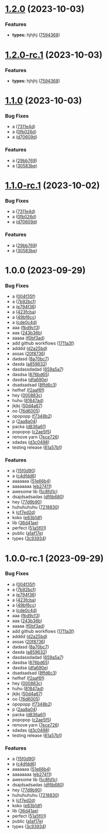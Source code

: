 # [1.2.0](https://github.com/devdanco/mono-dev/compare/@mononxtest/types-v1.1.0...@mononxtest/types-v1.2.0) (2023-10-03)


### Features

* **types:** hjhjhj ([7594368](https://github.com/devdanco/mono-dev/commit/7594368db6028f73272a554b16d2070f4eb509d5))

# [1.2.0-rc.1](https://github.com/devdanco/mono-dev/compare/@mononxtest/types-v1.1.0...@mononxtest/types-v1.2.0-rc.1) (2023-10-03)


### Features

* **types:** hjhjhj ([7594368](https://github.com/devdanco/mono-dev/commit/7594368db6028f73272a554b16d2070f4eb509d5))

# [1.1.0](https://github.com/devdanco/mono-dev/compare/@mononxtest/types-v1.0.0...@mononxtest/types-v1.1.0) (2023-10-03)


### Bug Fixes

* a ([7311e4d](https://github.com/devdanco/mono-dev/commit/7311e4d68e69ec785f46fac0f446acaf864fa6ae))
* a ([0fb026d](https://github.com/devdanco/mono-dev/commit/0fb026d1fc51e63ae47db2a442c48b293abd154c))
* a ([d70609d](https://github.com/devdanco/mono-dev/commit/d70609d3fa2c0f0e7b1211d061a8d5978bff464e))


### Features

* a ([29bb769](https://github.com/devdanco/mono-dev/commit/29bb769dd80360cc8313c19b74e139cd4d316a5f))
* a ([30583be](https://github.com/devdanco/mono-dev/commit/30583be94a62c9b0eaae8f5bec88675b1a537a57))

# [1.1.0-rc.1](https://github.com/devdanco/mono-dev/compare/@mononxtest/types-v1.0.0...@mononxtest/types-v1.1.0-rc.1) (2023-10-02)


### Bug Fixes

* a ([7311e4d](https://github.com/devdanco/mono-dev/commit/7311e4d68e69ec785f46fac0f446acaf864fa6ae))
* a ([0fb026d](https://github.com/devdanco/mono-dev/commit/0fb026d1fc51e63ae47db2a442c48b293abd154c))
* a ([d70609d](https://github.com/devdanco/mono-dev/commit/d70609d3fa2c0f0e7b1211d061a8d5978bff464e))


### Features

* a ([29bb769](https://github.com/devdanco/mono-dev/commit/29bb769dd80360cc8313c19b74e139cd4d316a5f))
* a ([30583be](https://github.com/devdanco/mono-dev/commit/30583be94a62c9b0eaae8f5bec88675b1a537a57))

# 1.0.0 (2023-09-29)


### Bug Fixes

* a ([004f35f](https://github.com/devdanco/mono-dev/commit/004f35fb45769cf98eda77ead6df4f4fd579eba2))
* a ([7b92bcf](https://github.com/devdanco/mono-dev/commit/7b92bcf5af73b164744aaaf3cec91b291ba9753c))
* a ([e794f36](https://github.com/devdanco/mono-dev/commit/e794f36d78b2dec252fbcff96cb9a769a2e7180c))
* a ([423fcba](https://github.com/devdanco/mono-dev/commit/423fcbacb1e466156938ac7ef9578bebb53fe5d7))
* a ([49bf6cc](https://github.com/devdanco/mono-dev/commit/49bf6cc4527dfd94a13b4599cd23d68704b10134))
* a ([cde0c4d](https://github.com/devdanco/mono-dev/commit/cde0c4dc46860d2026961347e6e70c0e77686479))
* aaa ([fbd9cf3](https://github.com/devdanco/mono-dev/commit/fbd9cf377f35d3c140512f49e63503da1c9d119a))
* aaa ([243b36b](https://github.com/devdanco/mono-dev/commit/243b36b3850fb3e98e769077154e08f46a641e36))
* aaaaa ([f0bf3ad](https://github.com/devdanco/mono-dev/commit/f0bf3ad0353bfe83d04d632beac24530463af1c6))
* add github workflows ([1711a3f](https://github.com/devdanco/mono-dev/commit/1711a3f520d82ed96f1bf72d53945bb4595b5117))
* adddd ([d2a25bd](https://github.com/devdanco/mono-dev/commit/d2a25bd30bc7ef130ffd3e69e32db8272389408d))
* assas ([20f8736](https://github.com/devdanco/mono-dev/commit/20f873660e28e44fc102b937586862886d449a28))
* dadasd ([8a70bc7](https://github.com/devdanco/mono-dev/commit/8a70bc73060918caf9f5566ff453f19610c22bb5))
* dasda ([a859632](https://github.com/devdanco/mono-dev/commit/a859632df5cff29346a3cacbcc03584cefe728ea))
* dasdassdadad ([659a5a7](https://github.com/devdanco/mono-dev/commit/659a5a793be82f2b6bda59084c1be3da27452e54))
* dasdsa ([676bd65](https://github.com/devdanco/mono-dev/commit/676bd651f9397767c0710148c5de408cecc49d22))
* dasdsa ([dfa690e](https://github.com/devdanco/mono-dev/commit/dfa690e09e78bbd3ffc34e21104f4d13723c6793))
* dsadsadsad ([8ffd6c3](https://github.com/devdanco/mono-dev/commit/8ffd6c36a0521b023286b4ca652d294ba6c4afaa))
* hefhef ([f2aaf6f](https://github.com/devdanco/mono-dev/commit/f2aaf6f3589750aa572a6beabc6ffb3b833e6491))
* hey ([000883c](https://github.com/devdanco/mono-dev/commit/000883c77d75b039e5457b71431ddf414249f456))
* huhu ([81847ad](https://github.com/devdanco/mono-dev/commit/81847ad548bf3d6d75588061d78a000032079feb))
* jkjkj ([50d4a67](https://github.com/devdanco/mono-dev/commit/50d4a677de5358c87f871f9cc633387c560ac401))
* oo ([76d6005](https://github.com/devdanco/mono-dev/commit/76d6005c5d8fce820bf48ecffc1454410f6f5c0d))
* opopopp ([f7348b2](https://github.com/devdanco/mono-dev/commit/f7348b2f86a810054d70f47194af06fa3f9e395d))
* p ([2aa8a04](https://github.com/devdanco/mono-dev/commit/2aa8a0430eb2858a350e625e49b9bdc3650ae5fc))
* packa ([d836a61](https://github.com/devdanco/mono-dev/commit/d836a61ae07947ea6e7b7a11de362b3065aea3f1))
* popopop ([c2ae5f5](https://github.com/devdanco/mono-dev/commit/c2ae5f592e44289da8c744e3d0247fe14d3d9e55))
* remove yarn ([7ece726](https://github.com/devdanco/mono-dev/commit/7ece726c8c9aace8eb118e746ec1d6e145e67702))
* sdadas ([d3c0498](https://github.com/devdanco/mono-dev/commit/d3c04985b291c6a852d49ea23ae007059c39a3ce))
* testing release ([61a57b1](https://github.com/devdanco/mono-dev/commit/61a57b17e1331c17d515f0a775bd86d7cc1fddd9))


### Features

* a ([15f0d90](https://github.com/devdanco/mono-dev/commit/15f0d907820088155b362c0da632e1b07d6a205d))
* a ([c4dfdd6](https://github.com/devdanco/mono-dev/commit/c4dfdd6953b0d13c5386d80e0e832e97a16e436d))
* aaaaaaa ([51e66b4](https://github.com/devdanco/mono-dev/commit/51e66b4b22c42203585e378115b90a70bc56bbf2))
* aaaaaaaa ([eb27411](https://github.com/devdanco/mono-dev/commit/eb274118cd0dd7f9141c5f9876fe1e4fbc05e198))
* awesome lib ([5c8fd1c](https://github.com/devdanco/mono-dev/commit/5c8fd1c1ab05042971ecde4a90c8264f9e2f6043))
* dsajdsadsadas ([df6b680](https://github.com/devdanco/mono-dev/commit/df6b680f3db3f57c515cd773a754b69ab0f7c38c))
* hey ([77d9b90](https://github.com/devdanco/mono-dev/commit/77d9b90da10f11c07b06688cea4435363c454ce6))
* huhuhuhuhu ([7218830](https://github.com/devdanco/mono-dev/commit/721883025147186034b9d9bf48a75974cdff52ec))
* k ([cf7ed2d](https://github.com/devdanco/mono-dev/commit/cf7ed2de99a02f63ece03c6f1d9283fe7c8489aa))
* koko ([e83b1df](https://github.com/devdanco/mono-dev/commit/e83b1df2e2faa1fc4a066dca23a67dbc4f13a51a))
* lib ([36d41ae](https://github.com/devdanco/mono-dev/commit/36d41ae58a5ce8525c028dc2d1a6315f259aacc7))
* perfect ([51a5f01](https://github.com/devdanco/mono-dev/commit/51a5f01f273fb036c0335601fe4f5628057a0001))
* public ([a1af17e](https://github.com/devdanco/mono-dev/commit/a1af17e5e8e71f7fa6bf4b99dca74f6e3fb5b363))
* types ([3c93934](https://github.com/devdanco/mono-dev/commit/3c939348b6e8064f2b7258e7e547179714690aae))

# 1.0.0-rc.1 (2023-09-29)


### Bug Fixes

* a ([004f35f](https://github.com/devdanco/mono-dev/commit/004f35fb45769cf98eda77ead6df4f4fd579eba2))
* a ([7b92bcf](https://github.com/devdanco/mono-dev/commit/7b92bcf5af73b164744aaaf3cec91b291ba9753c))
* a ([e794f36](https://github.com/devdanco/mono-dev/commit/e794f36d78b2dec252fbcff96cb9a769a2e7180c))
* a ([423fcba](https://github.com/devdanco/mono-dev/commit/423fcbacb1e466156938ac7ef9578bebb53fe5d7))
* a ([49bf6cc](https://github.com/devdanco/mono-dev/commit/49bf6cc4527dfd94a13b4599cd23d68704b10134))
* a ([cde0c4d](https://github.com/devdanco/mono-dev/commit/cde0c4dc46860d2026961347e6e70c0e77686479))
* aaa ([fbd9cf3](https://github.com/devdanco/mono-dev/commit/fbd9cf377f35d3c140512f49e63503da1c9d119a))
* aaa ([243b36b](https://github.com/devdanco/mono-dev/commit/243b36b3850fb3e98e769077154e08f46a641e36))
* aaaaa ([f0bf3ad](https://github.com/devdanco/mono-dev/commit/f0bf3ad0353bfe83d04d632beac24530463af1c6))
* add github workflows ([1711a3f](https://github.com/devdanco/mono-dev/commit/1711a3f520d82ed96f1bf72d53945bb4595b5117))
* adddd ([d2a25bd](https://github.com/devdanco/mono-dev/commit/d2a25bd30bc7ef130ffd3e69e32db8272389408d))
* assas ([20f8736](https://github.com/devdanco/mono-dev/commit/20f873660e28e44fc102b937586862886d449a28))
* dadasd ([8a70bc7](https://github.com/devdanco/mono-dev/commit/8a70bc73060918caf9f5566ff453f19610c22bb5))
* dasda ([a859632](https://github.com/devdanco/mono-dev/commit/a859632df5cff29346a3cacbcc03584cefe728ea))
* dasdassdadad ([659a5a7](https://github.com/devdanco/mono-dev/commit/659a5a793be82f2b6bda59084c1be3da27452e54))
* dasdsa ([676bd65](https://github.com/devdanco/mono-dev/commit/676bd651f9397767c0710148c5de408cecc49d22))
* dasdsa ([dfa690e](https://github.com/devdanco/mono-dev/commit/dfa690e09e78bbd3ffc34e21104f4d13723c6793))
* dsadsadsad ([8ffd6c3](https://github.com/devdanco/mono-dev/commit/8ffd6c36a0521b023286b4ca652d294ba6c4afaa))
* hefhef ([f2aaf6f](https://github.com/devdanco/mono-dev/commit/f2aaf6f3589750aa572a6beabc6ffb3b833e6491))
* hey ([000883c](https://github.com/devdanco/mono-dev/commit/000883c77d75b039e5457b71431ddf414249f456))
* huhu ([81847ad](https://github.com/devdanco/mono-dev/commit/81847ad548bf3d6d75588061d78a000032079feb))
* jkjkj ([50d4a67](https://github.com/devdanco/mono-dev/commit/50d4a677de5358c87f871f9cc633387c560ac401))
* oo ([76d6005](https://github.com/devdanco/mono-dev/commit/76d6005c5d8fce820bf48ecffc1454410f6f5c0d))
* opopopp ([f7348b2](https://github.com/devdanco/mono-dev/commit/f7348b2f86a810054d70f47194af06fa3f9e395d))
* p ([2aa8a04](https://github.com/devdanco/mono-dev/commit/2aa8a0430eb2858a350e625e49b9bdc3650ae5fc))
* packa ([d836a61](https://github.com/devdanco/mono-dev/commit/d836a61ae07947ea6e7b7a11de362b3065aea3f1))
* popopop ([c2ae5f5](https://github.com/devdanco/mono-dev/commit/c2ae5f592e44289da8c744e3d0247fe14d3d9e55))
* remove yarn ([7ece726](https://github.com/devdanco/mono-dev/commit/7ece726c8c9aace8eb118e746ec1d6e145e67702))
* sdadas ([d3c0498](https://github.com/devdanco/mono-dev/commit/d3c04985b291c6a852d49ea23ae007059c39a3ce))
* testing release ([61a57b1](https://github.com/devdanco/mono-dev/commit/61a57b17e1331c17d515f0a775bd86d7cc1fddd9))


### Features

* a ([15f0d90](https://github.com/devdanco/mono-dev/commit/15f0d907820088155b362c0da632e1b07d6a205d))
* a ([c4dfdd6](https://github.com/devdanco/mono-dev/commit/c4dfdd6953b0d13c5386d80e0e832e97a16e436d))
* aaaaaaa ([51e66b4](https://github.com/devdanco/mono-dev/commit/51e66b4b22c42203585e378115b90a70bc56bbf2))
* aaaaaaaa ([eb27411](https://github.com/devdanco/mono-dev/commit/eb274118cd0dd7f9141c5f9876fe1e4fbc05e198))
* awesome lib ([5c8fd1c](https://github.com/devdanco/mono-dev/commit/5c8fd1c1ab05042971ecde4a90c8264f9e2f6043))
* dsajdsadsadas ([df6b680](https://github.com/devdanco/mono-dev/commit/df6b680f3db3f57c515cd773a754b69ab0f7c38c))
* hey ([77d9b90](https://github.com/devdanco/mono-dev/commit/77d9b90da10f11c07b06688cea4435363c454ce6))
* huhuhuhuhu ([7218830](https://github.com/devdanco/mono-dev/commit/721883025147186034b9d9bf48a75974cdff52ec))
* k ([cf7ed2d](https://github.com/devdanco/mono-dev/commit/cf7ed2de99a02f63ece03c6f1d9283fe7c8489aa))
* koko ([e83b1df](https://github.com/devdanco/mono-dev/commit/e83b1df2e2faa1fc4a066dca23a67dbc4f13a51a))
* lib ([36d41ae](https://github.com/devdanco/mono-dev/commit/36d41ae58a5ce8525c028dc2d1a6315f259aacc7))
* perfect ([51a5f01](https://github.com/devdanco/mono-dev/commit/51a5f01f273fb036c0335601fe4f5628057a0001))
* public ([a1af17e](https://github.com/devdanco/mono-dev/commit/a1af17e5e8e71f7fa6bf4b99dca74f6e3fb5b363))
* types ([3c93934](https://github.com/devdanco/mono-dev/commit/3c939348b6e8064f2b7258e7e547179714690aae))

